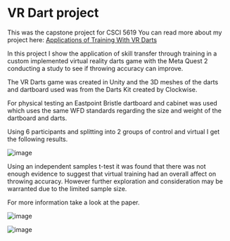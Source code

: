# VR Dart project
This was the capstone project for CSCI 5619
You can read more about my project here:
[Applications of Training With VR Darts](Applications_Training_VR_Darts.pdf)

In this project I show the application of skill transfer through training
in a custom implemented virtual reality darts game with the Meta Quest 2
conducting a study to see if throwing accuracy can improve. 

The VR Darts game was created in Unity and the 3D meshes of the darts and dartboard
used was from the Darts Kit created by Clockwise. 

For physical testing an Eastpoint Bristle dartboard and cabinet was used which
uses the same WFD standards regarding the size and weight of the dartboard and
darts. 

Using 6 participants and splitting into 2 groups of control and virtual 
I get the following results.

![image](https://github.com/hwangdav000/VR_Darts/assets/29682356/960d1c2c-1fe0-4f1c-9451-16fe6537bb70)

Using an independent samples t-test it was found that there was not enough evidence to suggest that virtual
training had an overall affect on throwing accuracy. However further exploration
and consideration may be warranted due to the limited sample size.

For more information take a look at the paper. 

![image](https://github.com/hwangdav000/VR_Darts/assets/29682356/f92466df-ddd4-474b-982c-deb71818b5df)

![image](https://github.com/hwangdav000/VR_Darts/assets/29682356/c798db17-03f1-41b2-a504-99ae4f11e812)

